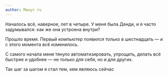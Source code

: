 ```yaml
---
author: Maxyc ru
---
```


Началось всё, наверное, лет в четыре.
У меня была Денди, и я часто задумывался:
как же она устроена внутри?

Прошло время.
Первый компьютер появился только в шестнадцать —
и с этого момента всё изменилось.

С самого начала меня тянуло автоматизировать,
упрощать,
делать всё быстрее и удобнее —
не только для себя,
но и для других.

Так шаг за шагом я стал тем, кем являюсь сейчас